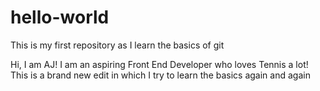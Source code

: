 # hello-world
This is my first repository as I learn the basics of git

Hi, I am AJ! I am an aspiring Front End Developer who loves Tennis a lot!
This is a brand new edit in which I try to learn the basics again and again

